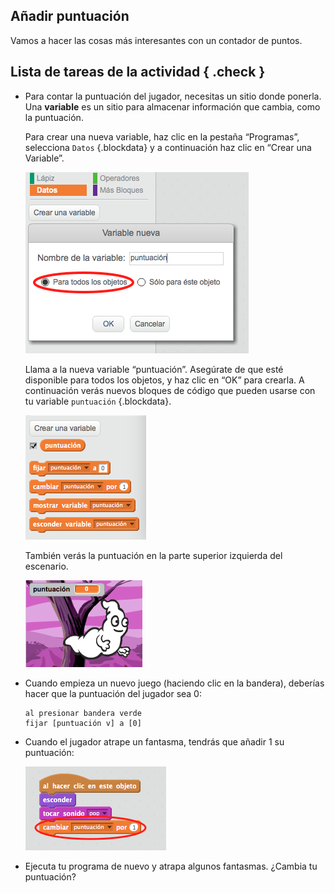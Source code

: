 ## Añadir puntuación

Vamos a hacer las cosas más interesantes con un contador de puntos.

## Lista de tareas de la actividad { .check }

+ Para contar la puntuación del jugador, necesitas un sitio donde ponerla. Una __variable__ es un sitio para almacenar información que cambia, como la puntuación.

	Para crear una nueva variable, haz clic en la pestaña “Programas”, selecciona `Datos` {.blockdata} y a continuación haz clic en “Crear una Variable”.

	![screenshot](images/ghost-score.png)

	Llama a la nueva variable “puntuación”. Asegúrate de que esté disponible para todos los objetos, y haz clic en “OK” para crearla. A continuación verás nuevos bloques de código que pueden usarse con tu variable `puntuación` {.blockdata}.

	![screenshot](images/ghost-variable.png)

	También verás la puntuación en la parte superior izquierda del escenario.

	![screenshot](images/ghost-stage-score.png)

+ Cuando empieza un nuevo juego (haciendo clic en la bandera), deberías hacer que la puntuación del jugador sea 0:

	```blocks
	al presionar bandera verde
	fijar [puntuación v] a [0]
	```

+ Cuando el jugador atrape un fantasma, tendrás que añadir 1 su puntuación:

	![screenshot](images/ghost-change-score.png)

+ Ejecuta tu programa de nuevo y atrapa algunos fantasmas. ¿Cambia tu puntuación?
